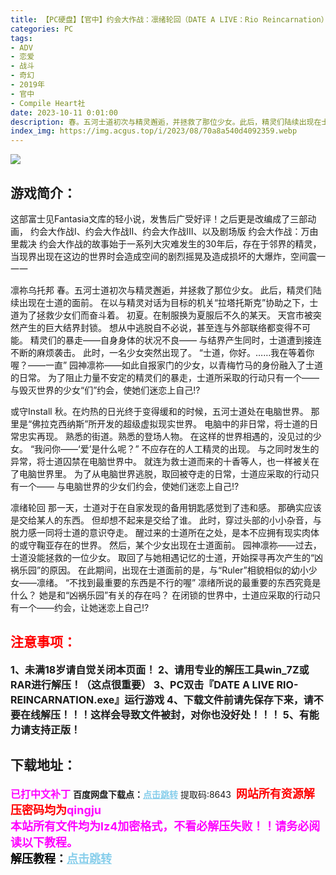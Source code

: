 ```yaml
---
title: 【PC硬盘】【官中】约会大作战：凛绪轮回（DATE A LIVE：Rio Reincarnation）
categories: PC
tags:
- ADV
- 恋爱
- 战斗
- 奇幻
- 2019年
- 官中
- Compile Heart社
date: 2023-10-11 0:01:00
description: 春。五河士道初次与精灵邂逅，并拯救了那位少女。此后，精灵们陆续出现在士道的面前。在以与精灵对话为目标的机关“拉塔托斯克”协助之下，士道为了拯救少女们而奋斗着。初夏。在制服换为夏服后不久的某天。天宫市被突然产生的巨大结界封锁。想从中逃脱自不必说，甚至连与外部联络都变得不可能。
index_img: https://img.acgus.top/i/2023/08/70a8a540d4092359.webp
---
```

![](https://img.acgus.top/i/2023/08/70a8a540d4092359.webp)
## 游戏简介：
这部富士见Fantasia文库的轻小说，发售后广受好评！之后更是改编成了三部动画，
约会大作战Ⅰ、约会大作战Ⅱ、约会大作战Ⅲ、以及剧场版 约会大作战：万由里裁决
约会大作战的故事始于一系列大灾难发生的30年后，存在于邻界的精灵，
当现界出现在这边的世界时会造成空间的剧烈摇晃及造成损坏的大爆炸，空间震一一一

凛祢乌托邦
春。五河士道初次与精灵邂逅，并拯救了那位少女。
此后，精灵们陆续出现在士道的面前。
在以与精灵对话为目标的机关“拉塔托斯克”协助之下，士道为了拯救少女们而奋斗着。
初夏。在制服换为夏服后不久的某天。
天宫市被突然产生的巨大结界封锁。
想从中逃脱自不必说，甚至连与外部联络都变得不可能。
精灵们的暴走——自身身体的状况不良——
与结界产生同时，士道遭到接连不断的麻烦袭击。
此时，一名少女突然出现了。
“士道，你好。……我在等着你喔？——一直”
园神凛祢——如此自报家门的少女，以青梅竹马的身份融入了士道的日常。
为了阻止力量不安定的精灵们的暴走，士道所采取的行动只有一个——
与毁灭世界的少女“们”约会，使她们迷恋上自己!?    

或守Install
秋。在灼热的日光终于变得缓和的时候，五河士道处在电脑世界。
那里是“佛拉克西纳斯”所开发的超级虚拟现实世界。
电脑中的非日常，将士道的日常忠实再现。
熟悉的街道。熟悉的登场人物。
在这样的世界相遇的，没见过的少女。
“我问你——‘爱’是什么呢？”
不应存在的人工精灵的出现。
与之同时发生的异常，将士道囚禁在电脑世界中。
就连为救士道而来的十香等人，也一样被关在了电脑世界里。
为了从电脑世界逃脱，取回被夺走的日常，士道应采取的行动只有一个——
与电脑世界的少女们约会，使她们迷恋上自己!?

凛绪轮回
那一天，士道对于在自家发现的备用钥匙感觉到了违和感。
那确实应该是交给某人的东西。
但却想不起来是交给了谁。
此时，穿过头部的小小杂音，与脱力感一同将士道的意识夺走。
醒过来的士道所在之处，是本不应拥有现实肉体的或守鞠亚存在的世界。
然后，某个少女出现在士道面前。
园神凛祢——过去，士道没能拯救的一位少女。
取回了与她相遇记忆的士道，开始探寻再次产生的“凶祸乐园”的原因。
在此期间，出现在士道面前的是，与“Ruler”相貌相似的幼小少女——凛绪。
“不找到最重要的东西是不行的喔”
凛绪所说的最重要的东西究竟是什么？
她是和“凶祸乐园”有关的存在吗？
在闭锁的世界中，士道应采取的行动只有一个——约会，让她迷恋上自己!?
<br>




## <font color=#FF0000 >注意事项：</font>
<font size=3><b>1、未满18岁请自觉关闭本页面！
2、请用专业的解压工具win_7Z或RAR进行解压！（这点很重要）
3、PC双击『DATE A LIVE RIO-REINCARNATION.exe』运行游戏
4、下载文件前请先保存下来，请不要在线解压！！！这样会导致文件被封，对你也没好处！！！
5、有能力请支持正版！</b></font>

## 下载地址：
<font color=#FF00FF size=3><b>已打中文补丁</b></font>
<b>百度网盘下载点：</b><a href="https://pan.baidu.com/s/1jH2qx5gTaRUGVPwAbRy92w?pwd=8643" style="color: #87CEEB;"><b>点击跳转</b></a> 提取码:8643
<a style="padding: 0" href="https://post.qingju.org/AD/"><img style="max-width:100%" src="https://img.acgus.top/i/2024/07/478f689b8021d8d499ab43d21acf137a.gif" alt=""></a>
<b><font color=#FF0000 size=4>网站所有资源解压密码均为</b></font><b><font color=#FF00FF size=4>qingju</font><font color=#FF0000 ></font></b><br><b><font color=#FF00FF size=4>本站所有文件均为lz4加密格式，不看必解压失败！！请务必阅读以下教程。</b></font><br><b><font color=#000 size=4>解压教程：</b><a href="https://post.qingju.org/tutorial/000/" style="color: #87CEEB;"><b>点击跳转</b></a>
